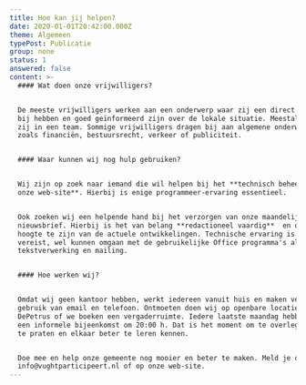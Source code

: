 ```yaml
---
title: Hoe kan jij helpen?
date: 2020-01-01T20:42:00.000Z
theme: Algemeen
typePost: Publicatie
group: none
status: 1
answered: false
content: >-
  #### Wat doen onze vrijwilligers?


  De meeste vrijwilligers werken aan een onderwerp waar zij een direct belang
  bij hebben en goed geïnformeerd zijn over de lokale situatie. Meestal werken
  zij in een team. Sommige vrijwilligers dragen bij aan algemene onderwerpen
  zoals financiën, bestuursrecht, verkeer of publiciteit.


  #### Waar kunnen wij nog hulp gebruiken?


  Wij zijn op zoek naar iemand die wil helpen bij het **technisch beheer van
  onze web-site**. Hierbij is enige programmeer-ervaring essentieel. 


  Ook zoeken wij een helpende hand bij het verzorgen van onze maandelijkse
  nieuwsbrief. Hierbij is het van belang **redactioneel vaardig**  en op de
  hoogte te zijn van de actuele ontwikkelingen. Technische ervaring is niet
  vereist, wel kunnen omgaan met de gebruikelijke Office programma's als
  tekstverwerking en mailing.


  #### Hoe werken wij?


  Omdat wij geen kantoor hebben, werkt iedereen vanuit huis en maken veel
  gebruik van email en telefoon. Ontmoeten doen wij op openbare locaties zoals
  DePetrus of we boeken een vergaderruimte. Iedere laatste maandag hebben wij
  een informele bijeenkomst om 20:00 h. Dat is het moment om te overleggen, bij
  te praten en elkaar beter te leren kennen.


  Doe mee en help onze gemeente nog mooier en beter te maken. Meld je op
  info@vughtparticipeert.nl of op onze web-site.
---
```


